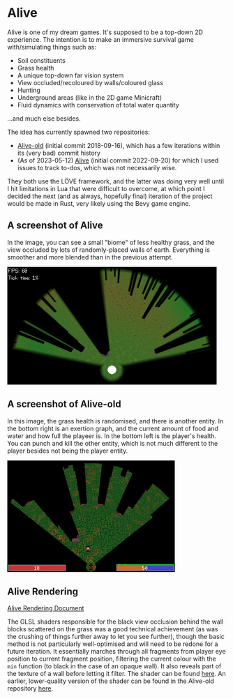 # Alive

Alive is one of my dream games.
It's supposed to be a top-down 2D experience.
The intention is to make an immersive survival game with/simulating things such as:
- Soil constituents
- Grass health
- A unique top-down far vision system
- View occluded/recoloured by walls/coloured glass
- Hunting
- Underground areas (like in the 2D game Minicraft)
- Fluid dynamics with conservation of total water quantity

...and  much else besides.

The idea has currently spawned two repositories:
- [Alive-old](https://github.com/wolfboyft/Alive-old) (initial commit 2018-09-16), which has a few iterations within its (very bad) commit history
- (As of 2023-05-12) [Alive](https://github.com/wolfboyft/Alive) (initial commit 2022-09-20) for which I used issues to track to-dos, which was not necessarily wise.

They both use the LÖVE framework, and the latter was doing very well until I hit limitations in Lua that were difficult to overcome, at which point I decided the next (and as always, hopefully final) iteration of the project would be made in Rust, very likely using the Bevy game engine.

## A screenshot of Alive

In the image, you can see a small "biome" of less healthy grass, and the view occluded by lots of randomly-placed walls of earth.
Everything is smoother and more blended than in the previous attempt.

<img src="../../images/alive_screenshot_1.png?raw=true"/>

## A screenshot of Alive-old

In this image, the grass health is randomised, and there is another entity.
In the bottom right is an exertion graph, and the current amount of food and water and how full the playeer is.
In the bottom left is the player's health.
You can punch and kill the other entity, which is not much different to the player besides not being the player entity.

<img src="../../images/alive_screenshot_2.png?raw=true"/>

## Alive Rendering

[Alive Rendering Document](https://github.com/wolfboyft/Alive/blob/c4d48c654266a84f44e3007db65e07055ee8f89b/docs/rendering.md)

The GLSL shaders responsible for the black view occlusion behind the wall blocks scattered on the grass was a good technical achievement (as was the crushing of things further away to let you see further), though the basic method is not particularly well-optimised and will need to be redone for a future iteration.
It essentially marches through all fragments from player eye position to current fragment position, filtering the current colour with the `min` function (to black in the case of an opaque wall).
It also reveals part of the texture of a wall before letting it filter.
The shader can be found [here](https://github.com/wolfboyft/Alive/blob/c4d48c654266a84f44e3007db65e07055ee8f89b/shaders/lighting.glsl).
An earlier, lower-quality version of the shader can be found in the Alive-old repository [here](https://github.com/wolfboyft/Alive-old/blob/ff3e96adeeabe35ce96fee8b76103865a1a81513/resources/shaders/light.glsl).
